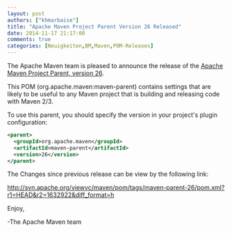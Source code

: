 ```yaml
---
layout: post
authors: ["khmarbaise"]
title: "Apache Maven Project Parent Version 26 Released"
date: 2014-11-17 21:17:00
comments: true
categories: [Neuigkeiten,BM,Maven,POM-Releases]
---
```

The Apache Maven team is pleased to announce the release of the
[Apache Maven Project Parent, version 26](https://maven.apache.org/pom/maven/).

This POM (org.apache.maven:maven-parent) contains settings that are likely to
be useful to any Maven project that is building and releasing code with Maven
2/3.

To use this parent, you should specify the version in your project's
plugin configuration:

```xml
<parent>
  <groupId>org.apache.maven</groupId>
  <artifactId>maven-parent</artifactId>
  <version>26</version>
</parent>
```

The Changes since previous release can be view by the following link:

http://svn.apache.org/viewvc/maven/pom/tags/maven-parent-26/pom.xml?r1=HEAD&r2=1632922&diff_format=h

Enjoy,

-The Apache Maven team
